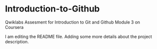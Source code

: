 # Introduction-to-Github
Qwiklabs Assesment for Introduction to Git and Github Module 3 on Coursera

I am editing the README file. Adding some more details about the project description.

